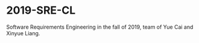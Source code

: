 # 2019-SRE-CL
Software Requirements Engineering in the fall of 2019, team of Yue Cai and Xinyue Liang.
